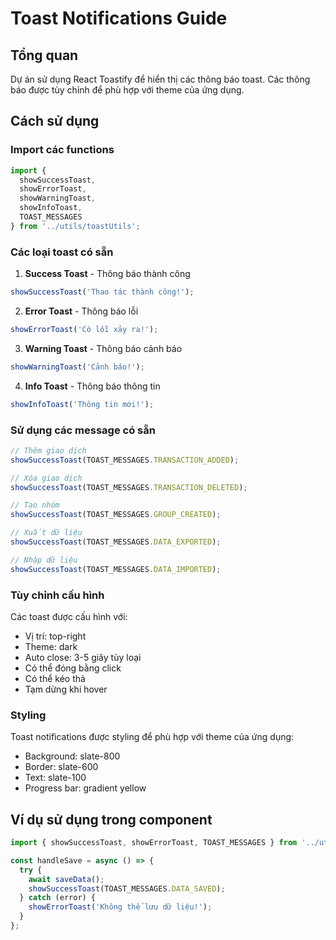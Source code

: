 # Toast Notifications Guide

## Tổng quan
Dự án sử dụng React Toastify để hiển thị các thông báo toast. Các thông báo được tùy chỉnh để phù hợp với theme của ứng dụng.

## Cách sử dụng

### Import các functions
```typescript
import { 
  showSuccessToast, 
  showErrorToast, 
  showWarningToast, 
  showInfoToast,
  TOAST_MESSAGES 
} from '../utils/toastUtils';
```

### Các loại toast có sẵn

1. **Success Toast** - Thông báo thành công
```typescript
showSuccessToast('Thao tác thành công!');
```

2. **Error Toast** - Thông báo lỗi
```typescript
showErrorToast('Có lỗi xảy ra!');
```

3. **Warning Toast** - Thông báo cảnh báo
```typescript
showWarningToast('Cảnh báo!');
```

4. **Info Toast** - Thông báo thông tin
```typescript
showInfoToast('Thông tin mới!');
```

### Sử dụng các message có sẵn
```typescript
// Thêm giao dịch
showSuccessToast(TOAST_MESSAGES.TRANSACTION_ADDED);

// Xóa giao dịch
showSuccessToast(TOAST_MESSAGES.TRANSACTION_DELETED);

// Tạo nhóm
showSuccessToast(TOAST_MESSAGES.GROUP_CREATED);

// Xuất dữ liệu
showSuccessToast(TOAST_MESSAGES.DATA_EXPORTED);

// Nhập dữ liệu
showSuccessToast(TOAST_MESSAGES.DATA_IMPORTED);
```

### Tùy chỉnh cấu hình
Các toast được cấu hình với:
- Vị trí: top-right
- Theme: dark
- Auto close: 3-5 giây tùy loại
- Có thể đóng bằng click
- Có thể kéo thả
- Tạm dừng khi hover

### Styling
Toast notifications được styling để phù hợp với theme của ứng dụng:
- Background: slate-800
- Border: slate-600
- Text: slate-100
- Progress bar: gradient yellow

## Ví dụ sử dụng trong component

```typescript
import { showSuccessToast, showErrorToast, TOAST_MESSAGES } from '../utils/toastUtils';

const handleSave = async () => {
  try {
    await saveData();
    showSuccessToast(TOAST_MESSAGES.DATA_SAVED);
  } catch (error) {
    showErrorToast('Không thể lưu dữ liệu!');
  }
};
``` 